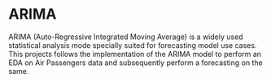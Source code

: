 # ARIMA
ARIMA (Auto-Regressive Integrated Moving Average) is a widely used statistical analysis mode specially suited for forecasting model use cases. This projects follows the implementation of the ARIMA model to perform an EDA on Air Passengers data and subsequently perform a forecasting on the same.  
